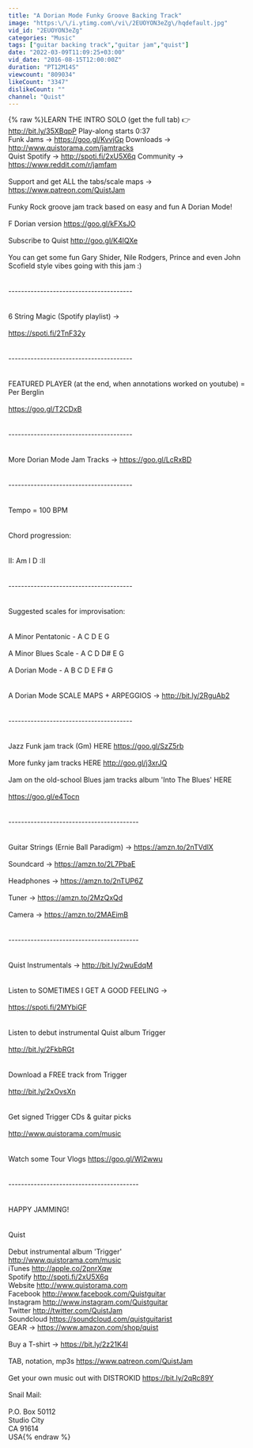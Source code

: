 ```yaml
---
title: "A Dorian Mode Funky Groove Backing Track"
image: "https:\/\/i.ytimg.com\/vi\/2EUOYON3eZg\/hqdefault.jpg"
vid_id: "2EUOYON3eZg"
categories: "Music"
tags: ["guitar backing track","guitar jam","quist"]
date: "2022-03-09T11:09:25+03:00"
vid_date: "2016-08-15T12:00:00Z"
duration: "PT12M14S"
viewcount: "809034"
likeCount: "3347"
dislikeCount: ""
channel: "Quist"
---
```

{% raw %}LEARN THE INTRO SOLO (get the full tab) 👉 <a rel="nofollow" target="blank" href="http://bit.ly/35XBqpP">http://bit.ly/35XBqpP</a> Play-along starts 0:37 <br />Funk Jams → <a rel="nofollow" target="blank" href="https://goo.gl/KvvjGp">https://goo.gl/KvvjGp</a> Downloads → <a rel="nofollow" target="blank" href="http://www.quistorama.com/jamtracks">http://www.quistorama.com/jamtracks</a><br />Quist Spotify → <a rel="nofollow" target="blank" href="http://spoti.fi/2xU5X6q">http://spoti.fi/2xU5X6q</a> Community → <a rel="nofollow" target="blank" href="https://www.reddit.com/r/jamfam">https://www.reddit.com/r/jamfam</a> <br /><br />Support and get ALL the tabs/scale maps → <a rel="nofollow" target="blank" href="https://www.patreon.com/QuistJam">https://www.patreon.com/QuistJam</a><br /><br />Funky Rock groove jam track based on easy and fun A Dorian Mode! <br /><br />F Dorian version <a rel="nofollow" target="blank" href="https://goo.gl/kFXsJO">https://goo.gl/kFXsJO</a><br /><br />Subscribe to Quist <a rel="nofollow" target="blank" href="http://goo.gl/K4lQXe">http://goo.gl/K4lQXe</a><br /><br />You can get some fun Gary Shider, Nile Rodgers, Prince and even John Scofield style vibes going with this jam :) <br /><br /><br />---------------------------------------<br /><br /><br />6 String Magic (Spotify playlist) → <br /><br /><a rel="nofollow" target="blank" href="https://spoti.fi/2TnF32y">https://spoti.fi/2TnF32y</a><br /><br /><br />---------------------------------------<br /><br /><br />FEATURED PLAYER (at the end, when annotations worked on youtube) = Per Berglin <br /><br /><a rel="nofollow" target="blank" href="https://goo.gl/T2CDxB">https://goo.gl/T2CDxB</a><br /><br /><br />---------------------------------------<br /><br /><br />More Dorian Mode Jam Tracks → <a rel="nofollow" target="blank" href="https://goo.gl/LcRxBD">https://goo.gl/LcRxBD</a><br /><br /><br />---------------------------------------<br /><br /><br />Tempo = 100 BPM <br /><br /><br />Chord progression: <br /><br /><br />II:   Am    I   D    :II<br /><br /><br />---------------------------------------<br /><br /><br />Suggested scales for improvisation:<br /><br /><br />A Minor Pentatonic - A C D E G<br /><br />A Minor Blues Scale - A C D D# E G  <br /><br />A Dorian Mode - A B C D E F# G<br /><br /><br />A Dorian Mode SCALE MAPS + ARPEGGIOS → <a rel="nofollow" target="blank" href="http://bit.ly/2RguAb2">http://bit.ly/2RguAb2</a><br /><br /><br />---------------------------------------<br /><br /><br />Jazz Funk jam track (Gm) HERE <a rel="nofollow" target="blank" href="https://goo.gl/SzZ5rb">https://goo.gl/SzZ5rb</a><br /><br />More funky jam tracks HERE <a rel="nofollow" target="blank" href="http://goo.gl/j3xrJQ">http://goo.gl/j3xrJQ</a><br /><br />Jam on the old-school Blues jam tracks album 'Into The Blues' HERE<br /><br /><a rel="nofollow" target="blank" href="https://goo.gl/e4Tocn">https://goo.gl/e4Tocn</a> <br /><br /><br />-----------------------------------------<br /><br /><br />Guitar Strings (Ernie Ball Paradigm) → <a rel="nofollow" target="blank" href="https://amzn.to/2nTVdlX">https://amzn.to/2nTVdlX</a><br /><br />Soundcard → <a rel="nofollow" target="blank" href="https://amzn.to/2L7PbaE">https://amzn.to/2L7PbaE</a><br /><br />Headphones → <a rel="nofollow" target="blank" href="https://amzn.to/2nTUP6Z">https://amzn.to/2nTUP6Z</a><br /><br />Tuner → <a rel="nofollow" target="blank" href="https://amzn.to/2MzQxQd">https://amzn.to/2MzQxQd</a><br /><br />Camera → <a rel="nofollow" target="blank" href="https://amzn.to/2MAEimB">https://amzn.to/2MAEimB</a><br /><br /><br />-----------------------------------------<br /><br /><br />Quist Instrumentals → <a rel="nofollow" target="blank" href="http://bit.ly/2wuEdqM">http://bit.ly/2wuEdqM</a><br /><br /><br />Listen to SOMETIMES I GET A GOOD FEELING → <br /><br /><a rel="nofollow" target="blank" href="https://spoti.fi/2MYbiGF">https://spoti.fi/2MYbiGF</a> <br /><br /><br />Listen to debut instrumental Quist album Trigger<br /><br /><a rel="nofollow" target="blank" href="http://bit.ly/2FkbRGt">http://bit.ly/2FkbRGt</a><br /><br /><br />Download a FREE track from Trigger <br /><br /><a rel="nofollow" target="blank" href="http://bit.ly/2xOvsXn">http://bit.ly/2xOvsXn</a><br /><br /><br />Get signed Trigger CDs &amp; guitar picks <br /><br /><a rel="nofollow" target="blank" href="http://www.quistorama.com/music">http://www.quistorama.com/music</a> <br /><br /><br />Watch some Tour Vlogs <a rel="nofollow" target="blank" href="https://goo.gl/WI2wwu">https://goo.gl/WI2wwu</a><br /><br /><br />-----------------------------------------<br /><br /><br />HAPPY JAMMING! <br /><br /><br />Quist<br /><br />Debut instrumental album 'Trigger' <br /><a rel="nofollow" target="blank" href="http://www.quistorama.com/music">http://www.quistorama.com/music</a> <br />iTunes <a rel="nofollow" target="blank" href="http://apple.co/2pnrXqw">http://apple.co/2pnrXqw</a><br />Spotify <a rel="nofollow" target="blank" href="http://spoti.fi/2xU5X6q">http://spoti.fi/2xU5X6q</a> <br />Website <a rel="nofollow" target="blank" href="http://www.quistorama.com">http://www.quistorama.com</a><br />Facebook <a rel="nofollow" target="blank" href="http://www.facebook.com/Quistguitar">http://www.facebook.com/Quistguitar</a> <br />Instagram <a rel="nofollow" target="blank" href="http://www.instagram.com/Quistguitar">http://www.instagram.com/Quistguitar</a><br />Twitter <a rel="nofollow" target="blank" href="http://twitter.com/QuistJam">http://twitter.com/QuistJam</a><br />Soundcloud <a rel="nofollow" target="blank" href="https://soundcloud.com/quistguitarist">https://soundcloud.com/quistguitarist</a><br />GEAR → <a rel="nofollow" target="blank" href="https://www.amazon.com/shop/quist">https://www.amazon.com/shop/quist</a> <br /><br />Buy a T-shirt → <a rel="nofollow" target="blank" href="https://bit.ly/2z21K4I">https://bit.ly/2z21K4I</a><br /><br />TAB, notation, mp3s <a rel="nofollow" target="blank" href="https://www.patreon.com/QuistJam">https://www.patreon.com/QuistJam</a><br /><br />Get your own music out with DISTROKID <a rel="nofollow" target="blank" href="https://bit.ly/2qRc89Y">https://bit.ly/2qRc89Y</a> <br /><br />Snail Mail:<br /><br />P.O. Box 50112 <br />Studio City <br />CA 91614<br />USA{% endraw %}
